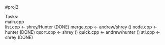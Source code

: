 #proj2

Tasks:  
main.cpp  
list.cpp  <- shrey/Hunter  (DONE)
merge.cpp  <- andrew/shrey  ()
node.cpp <- hunter (DONE)
qsort.cpp  <- shrey () 
quick.cpp  <- andrew/hunter  ()
stl.cpp  <- shrey (DONE)
